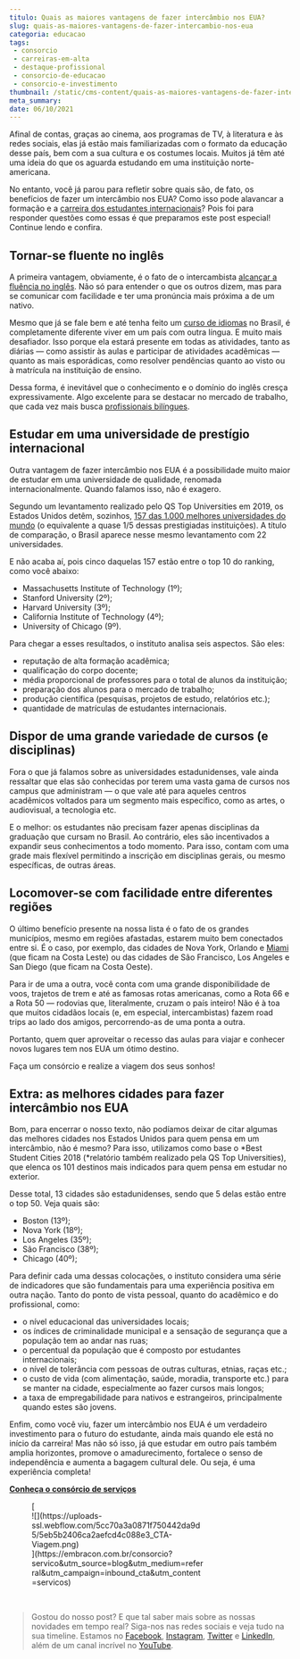 ```yaml
---
titulo: Quais as maiores vantagens de fazer intercâmbio nos EUA?
slug: quais-as-maiores-vantagens-de-fazer-intercambio-nos-eua
categoria: educacao
tags:
 - consorcio
 - carreiras-em-alta
 - destaque-profissional
 - consorcio-de-educacao
 - consorcio-e-investimento
thumbnail: /static/cms-content/quais-as-maiores-vantagens-de-fazer-intercambio-nos-eua.jpg
meta_summary: 
date: 06/10/2021
---
```

Afinal de contas, graças ao cinema, aos programas de TV, à literatura e às redes sociais, elas já estão mais familiarizadas com o formato da educação desse país, bem com a sua cultura e os costumes locais. Muitos já têm até uma ideia do que os aguarda estudando em uma instituição norte-americana.

No entanto, você já parou para refletir sobre quais são, de fato, os benefícios de fazer um intercâmbio nos EUA? Como isso pode alavancar a formação e a [carreira dos estudantes internacionais](https://www.embracon.com.br/blog/5-dicas-para-construir-uma-carreira-internacional)? Pois foi para responder questões como essas é que preparamos este post especial! Continue lendo e confira.

Tornar-se fluente no inglês
---------------------------

A primeira vantagem, obviamente, é o fato de o intercambista [alcançar a fluência no inglês](https://www.embracon.com.br/blog/entenda-a-importancia-de-aprender-a-falar-ingles). Não só para entender o que os outros dizem, mas para se comunicar com facilidade e ter uma pronúncia mais próxima a de um nativo.

Mesmo que já se fale bem e até tenha feito um [curso de idiomas](https://www.embracon.com.br/blog/4-razoes-para-aprender-a-falar-espanhol) no Brasil, é completamente diferente viver em um país com outra língua. E muito mais desafiador. Isso porque ela estará presente em todas as atividades, tanto as diárias — como assistir às aulas e participar de atividades acadêmicas — quanto as mais esporádicas, como resolver pendências quanto ao visto ou à matrícula na instituição de ensino.

Dessa forma, é inevitável que o conhecimento e o domínio do inglês cresça expressivamente. Algo excelente para se destacar no mercado de trabalho, que cada vez mais busca [profissionais bilíngues](https://www.embracon.com.br/blog/5-dicas-para-construir-uma-carreira-internacional).

Estudar em uma universidade de prestígio internacional
------------------------------------------------------

Outra vantagem de fazer intercâmbio nos EUA é a possibilidade muito maior de estudar em uma universidade de qualidade, renomada internacionalmente. Quando falamos isso, não é exagero.

Segundo um levantamento realizado pelo QS Top Universities em 2019, os Estados Unidos detêm, sozinhos, [157 das 1.000 melhores universidades do mundo](http://www.topuniversities.com/university-rankings/world-university-rankings/2019) (o equivalente a quase 1/5 dessas prestigiadas instituições). A título de comparação, o Brasil aparece nesse mesmo levantamento com 22 universidades.

E não acaba aí, pois cinco daquelas 157 estão entre o top 10 do ranking, como você abaixo:

- Massachusetts Institute of Technology (1º);
- Stanford University (2º);
- Harvard University (3º);
- California Institute of Technology (4º);
- University of Chicago (9º).

Para chegar a esses resultados, o instituto analisa seis aspectos. São eles:

- reputação de alta formação acadêmica;
- qualificação do corpo docente;
- média proporcional de professores para o total de alunos da instituição;
- preparação dos alunos para o mercado de trabalho;
- produção científica (pesquisas, projetos de estudo, relatórios etc.);
- quantidade de matrículas de estudantes internacionais.

Dispor de uma grande variedade de cursos (e disciplinas)
--------------------------------------------------------

Fora o que já falamos sobre as universidades estadunidenses, vale ainda ressaltar que elas são conhecidas por terem uma vasta gama de cursos nos campus que administram — o que vale até para aqueles centros acadêmicos voltados para um segmento mais específico, como as artes, o audiovisual, a tecnologia etc.

E o melhor: os estudantes não precisam fazer apenas disciplinas da graduação que cursam no Brasil. Ao contrário, eles são incentivados a expandir seus conhecimentos a todo momento. Para isso, contam com uma grade mais flexível permitindo a inscrição em disciplinas gerais, ou mesmo específicas, de outras áreas.

Locomover-se com facilidade entre diferentes regiões
----------------------------------------------------

O último benefício presente na nossa lista é o fato de os grandes municípios, mesmo em regiões afastadas, estarem muito bem conectados entre si. É o caso, por exemplo, das cidades de Nova York, Orlando e [Miami](https://www.embracon.com.br/blog/viajar-para-miami-confira-5-dicas) (que ficam na Costa Leste) ou das cidades de São Francisco, Los Angeles e San Diego (que ficam na Costa Oeste).

Para ir de uma a outra, você conta com uma grande disponibilidade de voos, trajetos de trem e até as famosas rotas americanas, como a Rota 66 e a Rota 50 — rodovias que, literalmente, cruzam o país inteiro! Não é à toa que muitos cidadãos locais (e, em especial, intercambistas) fazem road trips ao lado dos amigos, percorrendo-as de uma ponta a outra.

Portanto, quem quer aproveitar o recesso das aulas para viajar e conhecer novos lugares tem nos EUA um ótimo destino.

 Faça um consórcio e realize a viagem dos seus sonhos!

Extra: as melhores cidades para fazer intercâmbio nos EUA
---------------------------------------------------------

Bom, para encerrar o nosso texto, não podíamos deixar de citar algumas das melhores cidades nos Estados Unidos para quem pensa em um intercâmbio, não é mesmo? Para isso, utilizamos como base o *Best Student Cities 2018 (*relatório também realizado pela QS Top Universities), que elenca os 101 destinos mais indicados para quem pensa em estudar no exterior.

Desse total, 13 cidades são estadunidenses, sendo que 5 delas estão entre o top 50. Veja quais são:

- Boston (13º);
- Nova York (18º);
- Los Angeles (35º);
- São Francisco (38º);
- Chicago (40º);

Para definir cada uma dessas colocações, o instituto considera uma série de indicadores que são fundamentais para uma experiência positiva em outra nação. Tanto do ponto de vista pessoal, quanto do acadêmico e do profissional, como:

- o nível educacional das universidades locais;
- os índices de criminalidade municipal e a sensação de segurança que a população tem ao andar nas ruas;
- o percentual da população que é composto por estudantes internacionais;
- o nível de tolerância com pessoas de outras culturas, etnias, raças etc.;
- o custo de vida (com alimentação, saúde, moradia, transporte etc.) para se manter na cidade, especialmente ao fazer cursos mais longos;
- a taxa de empregabilidade para nativos e estrangeiros, principalmente quando estes são jovens.

Enfim, como você viu, fazer um intercâmbio nos EUA é um verdadeiro investimento para o futuro do estudante, ainda mais quando ele está no início da carreira! Mas não só isso, já que estudar em outro país também amplia horizontes, promove o amadurecimento, fortalece o senso de independência e aumenta a bagagem cultural dele. Ou seja, é uma experiência completa!

[**Conheça o consórcio de serviços** ](https://embracon.com.br/consorcio?servico&utm_source=blog&utm_medium=referral&utm_campaign=inbound_cta&utm_content=servicos)

<figure class="w-richtext-figure-type-image w-richtext-align-center" style="max-width:310px">[<div>![](https://uploads-ssl.webflow.com/5cc70a3a0871f750442da9d5/5eb5b2406ca2aefcd4c088e3_CTA-Viagem.png)</div>](https://embracon.com.br/consorcio?servico&utm_source=blog&utm_medium=referral&utm_campaign=inbound_cta&utm_content=servicos)</figure>‍

> Gostou do nosso post? E que tal saber mais sobre as nossas novidades em tempo real? Siga-nos nas redes sociais e veja tudo na sua timeline. Estamos no [Facebook](https://www.facebook.com/embracon/), [Instagram](https://www.instagram.com/embraconoficial/), [Twitter](https://twitter.com/embracon) e [LinkedIn](https://www.linkedin.com/company/1018875/), além de um canal incrível no [YouTube](https://www.youtube.com/channel/UCL-Y0mv9zc73Iek48NLUBzQ).
